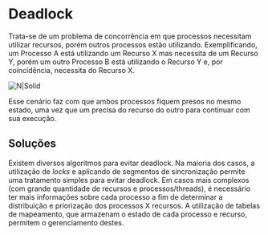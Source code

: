 # Deadlock

Trata-se de um problema de concorrência em que processos necessitam utilizar recursos, porém outros processos estão utilizando.
Exemplificando, um Processo A está utilizando um Recurso X mas necessita de um Recurso Y, porém um outro Processo B está utilizando o Recurso Y e, por coincidência, necessita do Recurso X.

![N|Solid](http://2.bp.blogspot.com/-63RZ-BTlAFs/VfGeHMnGdFI/AAAAAAAADuw/gwqtrVliMsM/s1600/Deadlock%2Bof%2BThreads.jpg)

Esse cenário faz com que ambos processos fiquem presos no mesmo estado, uma vez que um precisa do recurso do outro para continuar com sua execução.

## Soluções

Existem diversos algoritmos para evitar deadlock. 
Na maioria dos casos, a utilização de _locks_ e aplicando de segmentos de sincronização permite uma tratamento simples para evitar deadlock.
Em casos mais complexos (com grande quantidade de recursos e processos/threads), é necessário ter mais informações sobre cada processo a fim de determinar a distribuição e priorização dos processos X recursos.
A utilização de tabelas de mapeamento, que armazenam o estado de cada processo e recurso, permitem o gerenciamento destes.
